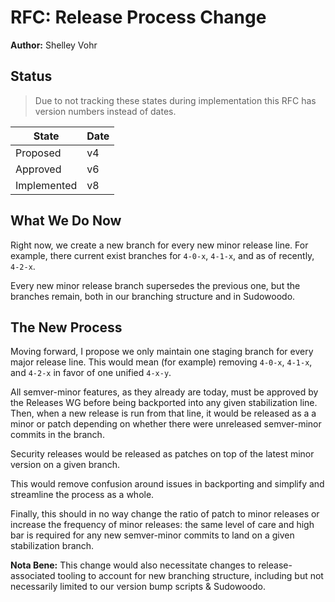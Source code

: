 # RFC: Release Process Change

**Author:** Shelley Vohr

## Status

> Due to not tracking these states during implementation this RFC has version numbers instead of dates.

| State | Date |
|-------|------|
| Proposed | v4 |
| Approved | v6 |
| Implemented | v8 |

## What We Do Now

Right now, we create a new branch for every new minor release line. For example, there current exist branches for `4-0-x`, `4-1-x`, and as of recently, `4-2-x`.

Every new minor release branch supersedes the previous one, but the branches remain, both in our branching structure and in Sudowoodo.

## The New Process

Moving forward, I propose we only maintain one staging branch for every major release line. This would mean (for example) removing `4-0-x`, `4-1-x`, and `4-2-x` in favor of one unified `4-x-y`.

All semver-minor features, as they already are today, must be approved by the Releases WG before being backported into any given stabilization line. Then, when a new release is run from that line,  it would be released as a a minor or patch depending on whether there were unreleased semver-minor commits in the branch.

Security releases would be released as patches on top of the latest minor version on a given branch.

This would remove confusion around issues in backporting and simplify and streamline the process as a whole.

Finally, this should in no way change the ratio of patch to minor releases or increase the frequency of minor releases: the same level of care and high bar is required for any new semver-minor commits to land on a given stabilization branch.

**Nota Bene:** This change would also necessitate changes to release-associated tooling to account for new branching structure, including but not necessarily limited to our version bump scripts & Sudowoodo.
